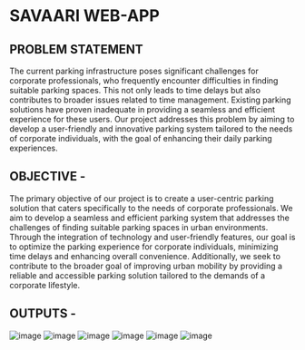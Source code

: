 # SAVAARI WEB-APP
## PROBLEM STATEMENT
The current parking infrastructure poses significant challenges for corporate professionals, who frequently encounter difficulties in finding suitable parking spaces. This not only leads to time delays but also contributes to broader issues related to time management. Existing parking solutions have proven inadequate in providing a seamless and efficient experience for these users. Our project addresses this problem by aiming to develop a user-friendly and innovative parking system tailored to the needs of corporate individuals, with the goal of enhancing their daily parking experiences. 
## OBJECTIVE -
The primary objective of our project is to create a user-centric parking solution that caters specifically to the needs of corporate professionals. We aim to develop a seamless and efficient parking system that addresses the challenges of finding suitable parking spaces in urban environments. Through the integration of technology and user-friendly features, our goal is to optimize the parking experience for corporate individuals, minimizing time delays and enhancing overall convenience. Additionally, we seek to contribute to the broader goal of improving urban mobility by providing a reliable and accessible parking solution tailored to the demands of a corporate lifestyle.
## OUTPUTS -
![image](https://github.com/ruhika-manyam/SAVAARI/assets/121042324/763d2be9-9058-4315-99bf-b2a525ed33f2)
![image](https://github.com/ruhika-manyam/SAVAARI/assets/121042324/39eb5cff-7e9b-4852-b10e-9fd5d48afa78)
![image](https://github.com/ruhika-manyam/SAVAARI/assets/121042324/9094de45-8270-46e7-a98b-bbe0ad7dd825)
![image](https://github.com/ruhika-manyam/SAVAARI/assets/121042324/5c69a659-8955-4e31-8746-a501f85b9012)
![image](https://github.com/ruhika-manyam/SAVAARI/assets/121042324/aa2c7d9c-49bc-44c3-a528-eda133c11d30)
![image](https://github.com/ruhika-manyam/SAVAARI/assets/121042324/d7d32cba-889f-4ed0-af68-9598139243e2)






